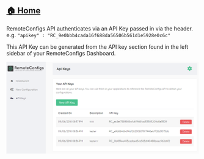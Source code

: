 ## [🏠 Home](./README.md)

RemoteConfigs API authenticates via an API Key passed in via the header. 
e.g. `"apikey" : "RC_9e0bbb4cada16f688da56506b561d1e5928e0c6c"`

This API Key can be generated from the API key section found in the left sidebar of your RemoteConfigs Dashboard.

![Image of the ApiKeys page](/Images/ApiKeysPage.png "ApiKeysPage")
